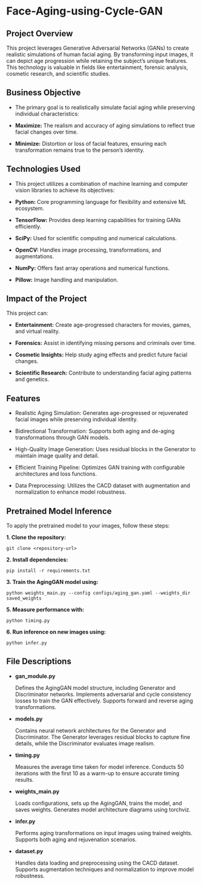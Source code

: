 # Face-Aging-using-Cycle-GAN

## Project Overview

  This project leverages Generative Adversarial Networks (GANs) to create realistic simulations of human facial aging. By transforming input images, it can depict age progression while retaining the subject’s unique features. This technology is valuable in fields like entertainment, forensic analysis, cosmetic research, and scientific studies.

## Business Objective

  - The primary goal is to realistically simulate facial aging while preserving individual characteristics:

  - **Maximize:** The realism and accuracy of aging simulations to reflect true facial changes over time.

  - **Minimize:** Distortion or loss of facial features, ensuring each transformation remains true to the person’s identity.
 
## Technologies Used

  - This project utilizes a combination of machine learning and computer vision libraries to achieve its objectives:

  -  **Python:** Core programming language for flexibility and extensive ML ecosystem.

  -  **TensorFlow:** Provides deep learning capabilities for training GANs efficiently.

  -  **SciPy:** Used for scientific computing and numerical calculations.

  -  **OpenCV:** Handles image processing, transformations, and augmentations.

  -  **NumPy:** Offers fast array operations and numerical functions.

  -  **Pillow:** Image handling and manipulation.

## Impact of the Project

This project can:

  -  **Entertainment:** Create age-progressed characters for movies, games, and virtual reality.

  -  **Forensics:** Assist in identifying missing persons and criminals over time.

  -  **Cosmetic Insights:** Help study aging effects and predict future facial changes.

  -  **Scientific Research:** Contribute to understanding facial aging patterns and genetics.

## Features

- Realistic Aging Simulation: Generates age-progressed or rejuvenated facial images while preserving individual identity.

- Bidirectional Transformation: Supports both aging and de-aging transformations through GAN models.

- High-Quality Image Generation: Uses residual blocks in the Generator to maintain image quality and detail.

- Efficient Training Pipeline: Optimizes GAN training with configurable architectures and loss functions.

- Data Preprocessing: Utilizes the CACD dataset with augmentation and normalization to enhance model robustness.

## Pretrained Model Inference
To apply the pretrained model to your images, follow these steps:

**1. Clone the repository:**
   ```
   git clone <repository-url>
   ```
**2. Install dependencies:**
   ```
   pip install -r requirements.txt
   ```
**3. Train the AgingGAN model using:**
   ```
   python weights_main.py --config configs/aging_gan.yaml --weights_dir saved_weights
   ```
**5. Measure performance with:**
   ```
   python timing.py
   ```
**6. Run inference on new images using:**
   ```
   python infer.py
   ```
## File Descriptions

-  **gan_module.py**

      Defines the AgingGAN model structure, including Generator and Discriminator networks. Implements adversarial and cycle consistency losses to train the GAN effectively. Supports forward and reverse aging   transformations.

-  **models.py**

      Contains neural network architectures for the Generator and Discriminator. The Generator leverages residual blocks to capture fine details, while the Discriminator evaluates image realism.

-  **timing.py**

      Measures the average time taken for model inference. Conducts 50 iterations with the first 10 as a warm-up to ensure accurate timing results.

-  **weights_main.py**

      Loads configurations, sets up the AgingGAN, trains the model, and saves weights. Generates model architecture diagrams using torchviz.

-  **infer.py**

      Performs aging transformations on input images using trained weights. Supports both aging and rejuvenation scenarios.

-  **dataset.py**

      Handles data loading and preprocessing using the CACD dataset. Supports augmentation techniques and normalization to improve model robustness.
